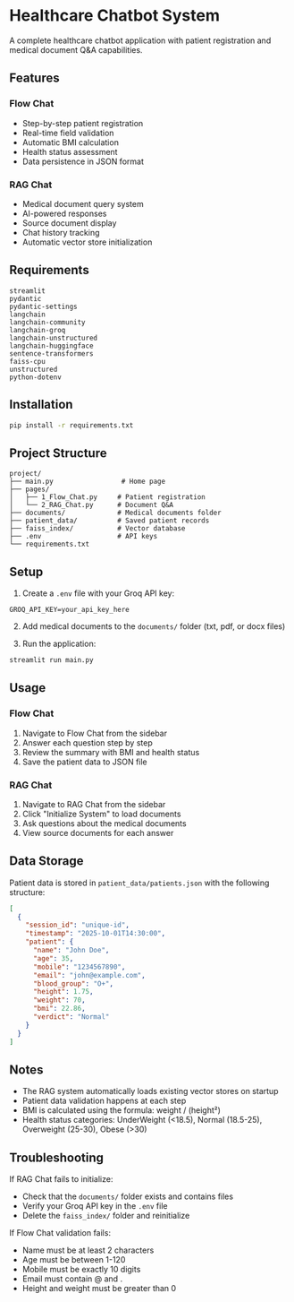 # Healthcare Chatbot System

A complete healthcare chatbot application with patient registration and medical document Q&A capabilities.

## Features

### Flow Chat
- Step-by-step patient registration
- Real-time field validation
- Automatic BMI calculation
- Health status assessment
- Data persistence in JSON format

### RAG Chat
- Medical document query system
- AI-powered responses
- Source document display
- Chat history tracking
- Automatic vector store initialization

## Requirements

```
streamlit
pydantic
pydantic-settings
langchain
langchain-community
langchain-groq
langchain-unstructured
langchain-huggingface
sentence-transformers
faiss-cpu
unstructured
python-dotenv
```

## Installation

```bash
pip install -r requirements.txt
```

## Project Structure

```
project/
├── main.py                 # Home page
├── pages/
│   ├── 1_Flow_Chat.py     # Patient registration
│   └── 2_RAG_Chat.py      # Document Q&A
├── documents/             # Medical documents folder
├── patient_data/          # Saved patient records
├── faiss_index/           # Vector database
├── .env                   # API keys
└── requirements.txt
```

## Setup

1. Create a `.env` file with your Groq API key:
```
GROQ_API_KEY=your_api_key_here
```

2. Add medical documents to the `documents/` folder (txt, pdf, or docx files)

3. Run the application:
```bash
streamlit run main.py
```

## Usage

### Flow Chat
1. Navigate to Flow Chat from the sidebar
2. Answer each question step by step
3. Review the summary with BMI and health status
4. Save the patient data to JSON file

### RAG Chat
1. Navigate to RAG Chat from the sidebar
2. Click "Initialize System" to load documents
3. Ask questions about the medical documents
4. View source documents for each answer

## Data Storage

Patient data is stored in `patient_data/patients.json` with the following structure:

```json
[
  {
    "session_id": "unique-id",
    "timestamp": "2025-10-01T14:30:00",
    "patient": {
      "name": "John Doe",
      "age": 35,
      "mobile": "1234567890",
      "email": "john@example.com",
      "blood_group": "O+",
      "height": 1.75,
      "weight": 70,
      "bmi": 22.86,
      "verdict": "Normal"
    }
  }
]
```

## Notes

- The RAG system automatically loads existing vector stores on startup
- Patient data validation happens at each step
- BMI is calculated using the formula: weight / (height²)
- Health status categories: UnderWeight (<18.5), Normal (18.5-25), Overweight (25-30), Obese (>30)

## Troubleshooting

If RAG Chat fails to initialize:
- Check that the `documents/` folder exists and contains files
- Verify your Groq API key in the `.env` file
- Delete the `faiss_index/` folder and reinitialize

If Flow Chat validation fails:
- Name must be at least 2 characters
- Age must be between 1-120
- Mobile must be exactly 10 digits
- Email must contain @ and .
- Height and weight must be greater than 0